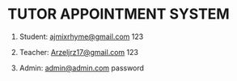 # TUTOR APPOINTMENT SYSTEM

1. Student:
   ajmixrhyme@gmail.com
   123

2. Teacher:
   Arzeljrz17@gmail.com
   123

3. Admin:
   admin@admin.com
   password
